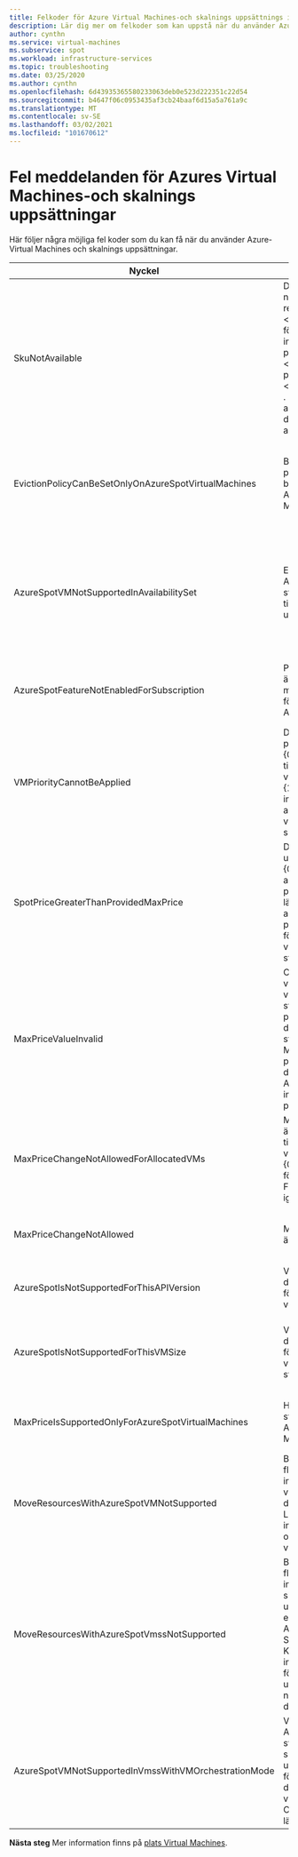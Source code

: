 ```yaml
---
title: Felkoder för Azure Virtual Machines-och skalnings uppsättnings instanser
description: Lär dig mer om felkoder som kan uppstå när du använder Azure-Virtual Machines och skalnings uppsättnings instanser.
author: cynthn
ms.service: virtual-machines
ms.subservice: spot
ms.workload: infrastructure-services
ms.topic: troubleshooting
ms.date: 03/25/2020
ms.author: cynthn
ms.openlocfilehash: 6d43935365580233063deb0e523d222351c22d54
ms.sourcegitcommit: b4647f06c0953435af3cb24baaf6d15a5a761a9c
ms.translationtype: MT
ms.contentlocale: sv-SE
ms.lasthandoff: 03/02/2021
ms.locfileid: "101670612"
---
```

# <a name="error-messages-for-azure-spot-virtual-machines-and-scale-sets"></a>Fel meddelanden för Azures Virtual Machines-och skalnings uppsättningar

Här följer några möjliga fel koder som du kan få när du använder Azure-Virtual Machines och skalnings uppsättningar.


| Nyckel | Meddelande | Beskrivning |
|-----|---------|-------------|
| SkuNotAvailable | Den begärda nivån för resursen \<resource\> är för närvarande inte tillgänglig på platsen \<location\> för prenumerationen \<subscriptionID\> . Försök med en annan nivå eller distribuera till en annan plats. | Det finns inte tillräckligt med kapacitet för virtuella Azure-datorer på den här platsen för att skapa en VM-eller skalnings uppsättnings instans. |
| EvictionPolicyCanBeSetOnlyOnAzureSpotVirtualMachines  |  Borttagnings principen kan bara ställas in på Azure-Virtual Machines. | Den här virtuella datorn är inte en virtuell Azure-dator, så du kan inte ange principen för borttagning. |
| AzureSpotVMNotSupportedInAvailabilitySet  |  En virtuell Azure-dator stöds inte i tillgänglighets uppsättningen. | Du måste välja att antingen använda en virtuell dator med Azure-platsen eller använda en virtuell dator i en tillgänglighets uppsättning. |
| AzureSpotFeatureNotEnabledForSubscription  |  Prenumerationen är inte aktive rad med funktionen för virtuell Azure-dator. | Använd en prenumeration som har stöd för Azure-Virtual Machines. |
| VMPriorityCannotBeApplied  |  Det angivna prioritet svärdet {0} kan inte tillämpas på den virtuella datorn {1} eftersom ingen prioritet angavs när den virtuella datorn skapades. | Ange prioritet när den virtuella datorn skapas. |
| SpotPriceGreaterThanProvidedMaxPrice  |  Det går inte att utföra åtgärden {0} eftersom det angivna Max priset {1} USD är lägre än det aktuella dekor priset {2} USD för Azures virtuella dator storlek {3} . | Välj ett högre pris. Mer information finns i pris information för [Linux](https://azure.microsoft.com/pricing/details/virtual-machines/linux/) eller [Windows](https://azure.microsoft.com/pricing/details/virtual-machines/windows/).|
| MaxPriceValueInvalid  |  Ogiltigt max pris värde. De enda värden som stöds för högsta pris är-1 eller en decimal som är större än noll. Max pris värde på-1 anger att den virtuella Azure-datorn inte tas bort av pris skäl. | Ange ett giltigt max pris. Mer information finns i avsnittet om priser för [Linux](https://azure.microsoft.com/pricing/details/virtual-machines/linux/) eller [Windows](https://azure.microsoft.com/pricing/details/virtual-machines/windows/). |
| MaxPriceChangeNotAllowedForAllocatedVMs | Maximal pris ändring är inte tillåten när den virtuella datorn {0} har allokerats för tillfället. Frigör och försök igen. | Stop\Deallocate den virtuella datorn så att du kan ändra det högsta priset. |
| MaxPriceChangeNotAllowed | Max pris ändring är inte tillåten. | Du kan inte ändra det högsta priset för den här virtuella datorn. |
| AzureSpotIsNotSupportedForThisAPIVersion  |  Virtuell Azure-dator stöds inte för den här API-versionen. | API-versionen måste vara 2019-03-01. |
| AzureSpotIsNotSupportedForThisVMSize  |  Virtuell Azure-dator stöds inte för den här virtuella dator storleken {0} . | Välj en annan VM-storlek. Mer information finns i [Virtual Machines för Azure-plats](./spot-vms.md). |
| MaxPriceIsSupportedOnlyForAzureSpotVirtualMachines  |  Högsta pris stöds bara för Azure-Virtual Machines. | Mer information finns i [Virtual Machines för Azure-plats](./spot-vms.md). |
| MoveResourcesWithAzureSpotVMNotSupported  |  Begäran om att flytta resurser innehåller en virtuell Azure-dator. Stöds inte. Läs fel informationen om ID för virtuella datorer. | Det går inte att flytta Virtual Machines på Azure-platsen. |
| MoveResourcesWithAzureSpotVmssNotSupported  |  Begäran om att flytta resurser innehåller en skalnings uppsättning för en virtuell Azure-dator. Stöds inte. Kontrol lera fel informationen för skalnings uppsättnings-ID: n för virtuella datorer. | Det går inte att flytta instanser av skalnings uppsättningar för virtuella Azure-datorer. |
| AzureSpotVMNotSupportedInVmssWithVMOrchestrationMode | Virtuell dator i Azure-platsen stöds inte i skalnings uppsättningen för virtuella datorer med den virtuella datorns Orchestration-läge. | Ange Orchestration-läget till skalnings uppsättningen för den virtuella datorn för att kunna använda Azures virtuella dator instanser. |


**Nästa steg** Mer information finns på [plats Virtual Machines](./spot-vms.md).
